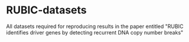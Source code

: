 # RUBIC-datasets
All datasets required for reproducing results in the paper entitled "RUBIC identifies driver genes by detecting recurrent DNA copy number breaks"
